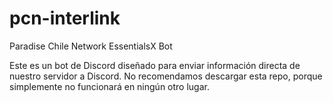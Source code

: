 # pcn-interlink
Paradise Chile Network EssentialsX Bot

Este es un bot de Discord diseñado para enviar información directa de nuestro servidor a Discord.
No recomendamos descargar esta repo, porque simplemente no funcionará en ningún otro lugar.
